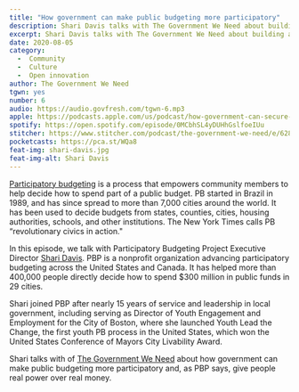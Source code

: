 ```yaml
---
title: "How government can make public budgeting more participatory"
description: Shari Davis talks with The Government We Need about building a more inclusive, democratic public budgeting process.
excerpt: Shari Davis talks with The Government We Need about building a more inclusive, democratic public budgeting process.
date: 2020-08-05
category:
  -  Community
  -  Culture
  -  Open innovation
author: The Government We Need
tgwn: yes
number: 6
audio: https://audio.govfresh.com/tgwn-6.mp3
apple: https://podcasts.apple.com/us/podcast/how-government-can-secure-us-in-the-internet-era/id1468169431?i=1000441311038
spotify: https://open.spotify.com/episode/0MCbhSL4yDUHhGslfoeIUu
stitcher: https://www.stitcher.com/podcast/the-government-we-need/e/62805554
pocketcasts: https://pca.st/WQa8
feat-img: shari-davis.jpg
feat-img-alt: Shari Davis
---
```

[Participatory budgeting](https://www.participatorybudgeting.org/what-is-pb/) is a process that empowers community members to help decide how to spend part of a public budget. PB started in Brazil in 1989, and has since spread to more than 7,000 cities around the world. It has been used to decide budgets from states, counties, cities, housing authorities, schools, and other institutions. The New York Times calls PB “revolutionary civics in action."

In this episode, we talk with Participatory Budgeting Project Executive Director [Shari Davis](https://www.linkedin.com/in/shari-davis/). PBP is a nonprofit organization advancing participatory budgeting across the United States and Canada. It has helped more than 400,000 people directly decide how to spend $300 million in public funds in 29 cities.

Shari joined PBP after nearly 15 years of service and leadership in local government, including serving as Director of Youth Engagement and Employment for the City of Boston, where she launched Youth Lead the Change, the first youth PB process in the United States, which won the United States Conference of Mayors City Livability Award.

Shari talks with of [The Government We Need](https://thegovweneed.com) about how government can make public budgeting more participatory and, as PBP says, give people real power over real money.

